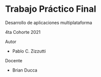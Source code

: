 # Trabajo Práctico Final

Desarrollo de aplicaciones multiplataforma

4ta Cohorte 2021

Autor

* Pablo C. Zizzutti

Docente 

* Brian Ducca

